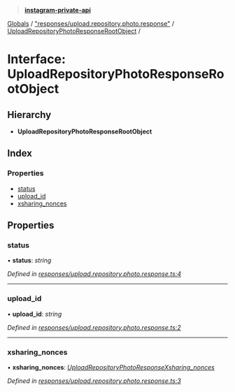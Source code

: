 > **[instagram-private-api](../README.md)**

[Globals](../README.md) / ["responses/upload.repository.photo.response"](../modules/_responses_upload_repository_photo_response_.md) / [UploadRepositoryPhotoResponseRootObject](_responses_upload_repository_photo_response_.uploadrepositoryphotoresponserootobject.md) /

# Interface: UploadRepositoryPhotoResponseRootObject

## Hierarchy

* **UploadRepositoryPhotoResponseRootObject**

## Index

### Properties

* [status](_responses_upload_repository_photo_response_.uploadrepositoryphotoresponserootobject.md#status)
* [upload_id](_responses_upload_repository_photo_response_.uploadrepositoryphotoresponserootobject.md#upload_id)
* [xsharing_nonces](_responses_upload_repository_photo_response_.uploadrepositoryphotoresponserootobject.md#xsharing_nonces)

## Properties

###  status

• **status**: *string*

*Defined in [responses/upload.repository.photo.response.ts:4](https://github.com/dilame/instagram-private-api/blob/3e16058/src/responses/upload.repository.photo.response.ts#L4)*

___

###  upload_id

• **upload_id**: *string*

*Defined in [responses/upload.repository.photo.response.ts:2](https://github.com/dilame/instagram-private-api/blob/3e16058/src/responses/upload.repository.photo.response.ts#L2)*

___

###  xsharing_nonces

• **xsharing_nonces**: *[UploadRepositoryPhotoResponseXsharing_nonces](_responses_upload_repository_photo_response_.uploadrepositoryphotoresponsexsharing_nonces.md)*

*Defined in [responses/upload.repository.photo.response.ts:3](https://github.com/dilame/instagram-private-api/blob/3e16058/src/responses/upload.repository.photo.response.ts#L3)*